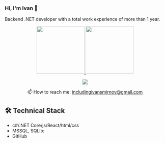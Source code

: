 ### Hi, I'm Ivan 👋


Backend .NET developer with a total work experience of more than 1 year.

<p align='center'> 
   <a href="https://github-readme-stats.vercel.app/api?username=includingByMeAndMyself&show_icons=true&count_private=true">
      <img height=150
           src="https://github-readme-stats.vercel.app/api?username=includingByMeAndMyself&theme=swift&show_icons=true&count_private=true"/>
   </a>
   <a href="https://github.com/includingByMeAndMyself/github-readme-stats">
      <img height=150
           src="https://github-readme-stats.vercel.app/api/top-langs/?username=includingByMeAndMyself&theme=swift&layout=compact"/>
   </a>
</p>

<p align='center'>
   <a href="https://t.me/includingNETdev">
       <img src="https://img.shields.io/badge/Telegram-2CA5E0?style=for-the-badge&logo=telegram&logoColor=white"/>
   </a>
<p align='center'>
   📫 How to reach me: <a href='mailto:includingivansmirnov@gmail.com'>includingivansmirnov@gmail.com</a>
</p>


## 🛠 Technical Stack
*   c#/.NET Core/js/React/html/css 
*   MSSQL, SQLite
*   GitHub
